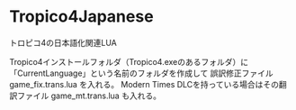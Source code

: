 # Tropico4Japanese
トロピコ4の日本語化関連LUA

Tropico4インストールフォルダ（Tropico4.exeのあるフォルダ）に
「CurrentLanguage」という名前のフォルダを作成して
誤訳修正ファイル game_fix.trans.lua を入れる。
Modern Times DLCを持っている場合はその翻訳ファイル game_mt.trans.lua も入れる。
